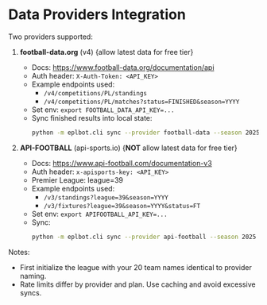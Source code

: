 # Data Providers Integration

Two providers supported:

1) **football-data.org** (v4) {allow latest data for free tier}
   - Docs: https://www.football-data.org/documentation/api
   - Auth header: `X-Auth-Token: <API_KEY>`
   - Example endpoints used:
     - `/v4/competitions/PL/standings`
     - `/v4/competitions/PL/matches?status=FINISHED&season=YYYY`
   - Set env: `export FOOTBALL_DATA_API_KEY=...`
   - Sync finished results into local state:
     ```bash
     python -m eplbot.cli sync --provider football-data --season 2025
     ```

2) **API-FOOTBALL** (api-sports.io) {**NOT** allow latest data for free tier}
   - Docs: https://www.api-football.com/documentation-v3
   - Auth header: `x-apisports-key: <API_KEY>`
   - Premier League: league=39
   - Example endpoints used:
     - `/v3/standings?league=39&season=YYYY`
     - `/v3/fixtures?league=39&season=YYYY&status=FT`
   - Set env: `export APIFOOTBALL_API_KEY=...`
   - Sync:
     ```bash
     python -m eplbot.cli sync --provider api-football --season 2025
     ```

Notes:
- First initialize the league with your 20 team names identical to provider naming.
- Rate limits differ by provider and plan. Use caching and avoid excessive syncs.
